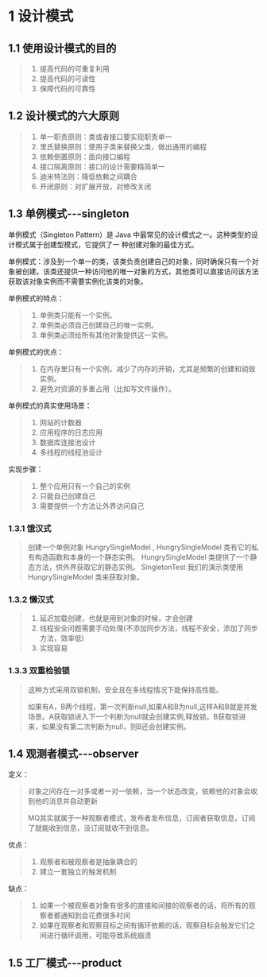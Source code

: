 # 1 设计模式

## 1.1 使用设计模式的目的
> 1. 提高代码的可重复利用
> 2. 提高代码的可读性
> 3. 保障代码的可靠性

## 1.2 设计模式的六大原则
> 1. 单一职责原则：类或者接口要实现职责单一
> 2. 里氏替换原则：使用子类来替换父类，做出通用的编程
> 3. 依赖倒置原则：面向接口编程
> 4. 接口隔离原则：接口的设计需要精简单一
> 5. 迪米特法则：降低依赖之间耦合
> 6. 开闭原则：对扩展开放，对修改关闭

## 1.3 单例模式---singleton
单例模式（Singleton Pattern）是 Java 中最常见的设计模式之一。这种类型的设计模式属于创建型模式，它提供了一 种创建对象的最佳方式。

单例模式：涉及到一个单一的类，该类负责创建自己的对象，同时确保只有一个对象被创建。该类还提供一种访问他的唯一对象的方式，其他类可以直接访问该方法获取该对象实例而不需要实例化该类的对象。

单例模式的特点：
> 1. 单例类只能有一个实例。
> 2. 单例类必须自己创建自己的唯一实例。
> 3. 单例类必须给所有其他对象提供这一实例。

单例模式的优点：
> 1. 在内存里只有一个实例，减少了内存的开销，尤其是频繁的创建和销毁实例。
> 2. 避免对资源的多重占用（比如写文件操作）。

单例模式的真实使用场景：
> 1. 网站的计数器
> 2. 应用程序的日志应用
> 3. 数据库连接池设计
> 4. 多线程的线程池设计

实现步骤：
> 1. 整个应用只有一个自己的实例
> 2. 只能自己创建自己
> 3. 需要提供一个方法让外界访问自己

### 1.3.1 饿汉式
> 创建一个单例对象 HungrySingleModel , HungrySingleModel 类有它的私有构造函数和本身的一个静态实例。
> HungrySingleModel 类提供了一个静态方法，供外界获取它的静态实例。 SingletonTest 我们的演示类使用 HungrySingleModel 类来获取对象。

### 1.3.2 懒汉式
> 1. 延迟加载创建，也就是用到对象的时候，才会创建
> 2. 线程安全问题需要手动处理(不添加同步方法，线程不安全，添加了同步方法，效率低)
> 3. 实现容易

### 1.3.3 双重检验锁
> 这种方式采用双锁机制，安全且在多线程情况下能保持高性能。
> 
> 如果有A，B两个线程，第一次判断null,如果A和B为null,这样A和B就是并发场景。A获取锁进入下一个判断为null就会创建实例,释放锁。B获取锁进来，如果没有第二次判断为null，则B还会创建实例。


## 1.4 观测者模式---observer
定义：
> 对象之间存在一对多或者一对一依赖，当一个状态改变，依赖他的对象会收到他的消息并自动更新
> 
> MQ其实就属于一种观察者模式，发布者发布信息，订阅者获取信息，订阅了就能收到信息，没订阅就收不到信息。

优点：
> 1. 观察者和被观察者是抽象耦合的
> 2. 建立一套独立的触发机制

缺点：
> 1. 如果一个被观察者对象有很多的直接和间接的观察者的话，将所有的观察者都通知到会花费很多时间
> 2. 如果在观察者和观察目标之间有循环依赖的话，观察目标会触发它们之间进行循环调用，可能导致系统崩溃

## 1.5 工厂模式---product
